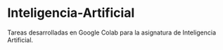 # Inteligencia-Artificial
Tareas desarrolladas en Google Colab para la asignatura de Inteligencia Artificial.
